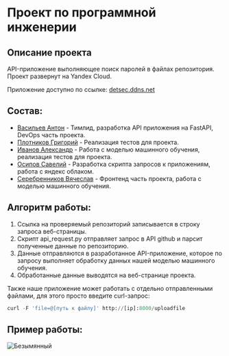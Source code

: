 # Проект по программной инженерии

## Описание проекта
API-приложение выполняющее поиск паролей в файлах репозитория. Проект развернут на Yandex Cloud.

Приложение доступно по ссылке: [detsec.ddns.net](http://detsec.ddns.net)


## Состав:
* [Васильев Антон](https://github.com/Ch00cha) - Тимлид, разработка API приложения на FastAPI, DevOps часть проекта.
* [Плотников Григорий](https://github.com/M1nestreL) - Реализация тестов для проекта.
* [Иванов Александр](https://github.com/Alexadr45) - Работа с моделью машинного обучения, реализация тестов для проекта.
* [Осипов Савелий](https://github.com/Goolissimo) - Разработка скрипта запросов к приложениям, работа с яндекс облаком.
* [Серебренников Вячеслав](https://github.com/yashka2210) -  Фронтенд часть проекта, работа с моделью машинного обучения.


## Алгоритм работы:
1. Ссылка на проверяемый репозиторий записывается в строку запроса веб-страницы.
2. Скрипт api_request.py отправляет запрос в API github и парсит полученные данные по репозиторию.
3. Данные отправляются в разработанное API-приложение, которое по запросу выполняет обработку данных нашей моделью машинного обучения.
4. Обработанные данные выводятся на веб-странице проекта.

Также наше приложение может работать с отдельно отправленными файлами, для этого просто введите curl-запрос: 
```python
curl -F 'file=@[путь к файлу]' http://[ip]:8000/uploadfile
```

## Пример работы:
![Безымянный](https://user-images.githubusercontent.com/113251534/212556282-7ffd8177-41d4-479b-b399-ada24dfbd75c.png)
